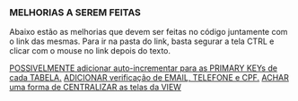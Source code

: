 ### MELHORIAS A SEREM FEITAS ###
Abaixo estão as melhorias que devem ser feitas no código juntamente com o link das mesmas.
Para ir na pasta do link, basta segurar a tela CTRL e clicar com o mouse no link depois do texto.

[POSSIVELMENTE adicionar auto-incrementar para as PRIMARY KEYs de cada TABELA.](data/resolville.sql)
[ADICIONAR verificação de EMAIL, TELEFONE e CPF.](Views/Cadastro.cs)
[ACHAR uma forma de CENTRALIZAR as telas da VIEW](Views)